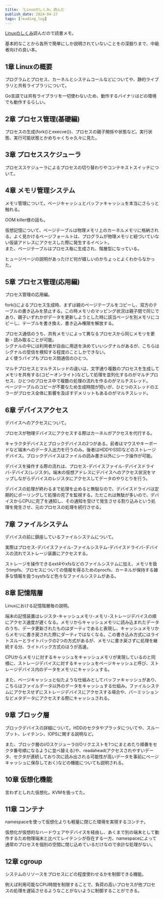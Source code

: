 ```yaml
---
title: 『Linuxのしくみ』読んだ
publish_date: 2024-04-27
tags: [reading_log]
---
```


[Linuxのしくみ](https://amzn.to/4aRkanX)読んだので読書メモ。

基本的なことから各所で簡単にしか説明されていないことをの深掘りまで、中級者向けの良い本。

## 1章 Linuxの概要

プログラムとプロセス、カーネルとシステムコールなどについてや、静的ライブラリと共有ライブラリについて。

Go言語では共有ライブラリを一切使わないため、動作するバイナリはどの環境でも動作するらしい。

## 2章 プロセス管理(基礎編)

プロセスの生成(fork()とexecve())、プロセスの親子関係や状態など。実行状態、実行可能状態とかめちゃくちゃ久々に見た。

## 3章 プロセススケジューラ

プロセススケジューラによるプロセスの切り替わりやコンテキストスイッチについて。

## 4章 メモリ管理システム

メモリ管理について。ページキャッシュとバッファキャッシュを本当にさらっと触れる。

OOM killer様の話も。

仮想記憶について、ページテーブルは物理メモリ上のカーネルメモリに格納される。よく見かけるページフォールトは、プログラムが物理メモリと紐づいていない仮装アドレスにアクセスした際に発生するイベント。  
また、ページテーブルはプロセス毎に生成され、階層型になっている。

ヒュージページの説明があったけど何が嬉しいのかちょっとよくわからなかった。

## 5章 プロセス管理(応用編)

プロセス管理の応用編。

fork()によるプロセス生成時、まずは親のページテーブルをコピーし、双方のテーブルの書き込みを禁止する。この時メモリのマッピング状況は親子間で同じであり、親子いずれかがデータを更新しようとした時に該当ページを別メモリにコピーし、テーブルを書き換え、書き込み権限を解放する。

プロセス通信のうち、共有メモリによって異なるプロセスから同じメモリを更新・読み取ることが可能。  
シグナルの中には利用者が自由に用途を決めていいシグナルがあるが、こちらはシグナルの受信を検知する程度のことしかできない。  
よく使うパイプもプロセス間通信のひとつ。

マルチプロセスとマルチスレッドの違いは、文字通り複数のプロセスを生成してメモリを共有する(コピーオンライト)などして処理を並列化するのがマルチプロセス、ひとつのプロセス中で複数の処理の流れを作るのがマルチスレッド。  
ページテーブルのコピーが不要なため生成時間が短いが、ひとつのスレッドのエラーがプロセス全体に影響を及ぼすデメリットもあるのがマルチスレッド。

## 6章 デバイスアクセス

デバイスへのアクセスについて。

プロセスが物理デバイスにアクセスする際はカーネルがアクセスを代行する。

キャラクタデバイスとブロックデバイスの2つがある。前者はマウスやキーボードなど端末へのデータ入出力を行うのみ。後者はHDDやSSDなどのストレージデバイス。ブロックデバイスはファイルの読み書き以外にシーク操作が可能。

デバイスを操作する際の流れは、プロセス-デバイスファイル-デバイスドライバ-デバイス(レジスタ)。端末の仮想アドレスにデバイスへのアクセス状況をマップしながらデバイスのレジスタにアクセスしてデータのやりとりを行う。

デバイスの処理が終わるまで処理を止めると無駄なので、デバイスドライバは定期的にポーリングして処理の完了を監視する。ただこれは無駄が多いので、デバイスからCPUに完了を通知し、その通知を受けて発生させる割り込みという処理を発生させ、元のプロセスの処理を続行させる。

## 7章 ファイルシステム

デバイスの前に鎮座しているファイルシステムについて。

実際はプロセス-デバイスファイル-ファイルシステム-デバイスドライバ-デバイスの流れでストレージ装置にアクセスする。

ストレージを操作できるext4やxfsなどのファイルシステムに加え、メモリを扱うtmpfs、プロセスについての情報を得るためのprocfs、カーネルが保持する雑多な情報を扱うsysfsなど色々なファイルシステムがある。

## 8章 記憶階層

Linuxにおける記憶階層毎の説明。

端末の記憶装置はレジスタ-キャッシュメモリ-メモリ-ストレージデバイスの順にアクセス速度が遅くなる。メモリからキャッシュメモリに読み込まれたデータのうち、データ更新されたものはダーティであると表現し、キャッシュメモリからメモリに書き戻された際にダーティではなくなる。この書き込み方式にはライトスルーとライトバックの2つの方式があるが、メモリに書き戻さずに処理を継続する分、ライトバック方式のほうが高速。

CPUからメモリに対するキャッシュをキャッシュメモリが実現しているのと同様に、ストレージデバイスに対するキャッシュをページキャッシュと呼び、ストレージデバイス内のデータをメモリにキャッシュする。

また、ページキャッシュと似たような仕組みとしてバッファキャッシュがあり、こちらはファイルデータ以外のデータをキャッシュする仕組み。ファイルシステムにアクセスせずにストレージデバイスにアクセスする場合や、パーミッションなどメタデータにアクセスする際にキャッシュされる。

## 9章 ブロック層

ブロックデバイスの詳細について。HDDのセクタやプラッタについてや、スループット、レイテンシ、IOPSに関する説明など。

また、ブロック層のI/Oスケジューラ(I/Oリクエストを1つにまとめたり順番をセクタ番号順になるように並べ替える)や、readahead(アクセスされやすいデータ、セクタが連続しており次に読み出される可能性が高いデータを事前にページキャッシュに保存しておく)などの機能についても説明される。

## 10章 仮想化機能

言わずとしれた仮想化。KVMを扱ってた。

## 11章 コンテナ

namespaceを使って仮想化よりも軽量に閉じた環境を実現するコンテナ。

仮想化が仮想的なハードウェアやデバイスを経由し、あくまで別の端末として動作するため物理端末と比べてレイテンシが存在する一方、namespaceによって通常のプロセスを個別の空間に閉じ込めているだけなので余計な処理がない。

## 12章 cgroup

システムのリソースをプロセスにどの程度使わせるかを制御できる機能。

例えば利用可能なCPU時間を制限することで、負荷の高いプロセスが他プロセスの処理を遅延させるようなことがないように制御することができる。

